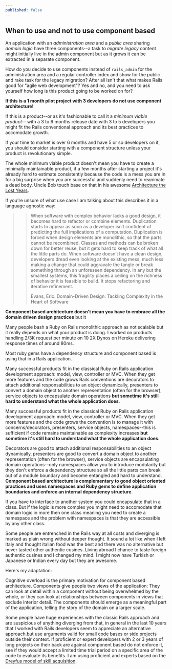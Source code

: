 ```yaml
---
published: false
---
```


## When to use and not to use component based

An application with an *administration area* and a *public area* sharing *domain logic* have three components--a task to *migrate legacy* content might initially live in the admin component but as it grows it can be extracted in a separate component.

How do you decide to use components instead of `rails_admin` for the administration area and a regular controller index and show for the public and rake task for the legacy migration? After all isn't that what makes Rails good for "agile web development"? Yes and no, and you need to ask yourself how long is this product going to be worked on for?

**If this is a 1 month pilot project with 3 developers do not use component architecture!**

If this is a product--or as it's fashionable to call it a *minimum viable product*-- with a 3 to 6 months release date with 3 to 5 developers you might fit the Rails conventional approach and its best practices to accomodate growth.

If your time to market is over 6 months and have 5 or so developers on it, you should consider starting with a component structure unless your product is revolutionary simple.

The whole minimum viable product doesn't mean you have to create a minimally maintainable product, if a few months after starting a project it's already hard to estimate consistently because the code is a mess you are in for a big surprise when you are successful and suddenly need to reanimate a dead body. Uncle Bob touch base on that in his awesome [Architecture the Lost Years](http://confreaks.tv/videos/rubymidwest2011-keynote-architecture-the-lost-years).



If you're unsure of what use case I am talking about this describes it in a language agnostic way:

>> When software with complex behavior lacks a good design, it becomes hard to refactor or combine elements. Duplication starts to appear as soon as a developer isn’t confident of predicting the full implications of a computation. Duplication is forced when design elements are monolithic, so that the parts cannot be recombined. Classes and methods can be broken down for better reuse, but it gets hard to keep track of what all the little parts do. When software doesn’t have a clean design, developers dread even looking at the existing mess, much less making a change that could aggravate the tangle or break something through an unforeseen dependency. In any but the smallest systems, this fragility places a ceiling on the richness of behavior it is feasible to build. It stops refactoring and iterative refinement.
>>
>> Evans, Eric. Domain-Driven Design: Tackling Complexity in the Heart of Software 

**Component based architecture doesn't mean you have to embrace all the domain driven design practices** but it 

Many people bash a Ruby on Rails monolithic approach as not scalable but it really depends on what your product is doing. I worked on products handling 2/3K request per minute on 10 2X Dynos on Heroku delivering response times of around 80ms.

Most ruby gems have a dependency structure and component based is using that in a Rails application.

Many successful products fit in the classical Ruby on Rails application development approach: model, view, controller or MVC. When they get more features and the code grows Rails conventions are decorators to attach additional responsabilities to an object dynamically, presenters to convert a domain object to another representation (often for the browser), service objects to encapsulate domain operations **but sometime it's still hard to understand what the whole application does**.

Many successful products fit in the classical Ruby on Rails application development approach: model, view, controller or MVC. When they get more features and the code grows the convention is to manage it with concerns/decorators, presenters, service objects, namespaces--this is sufficient if code remains maintainable as complexity increases **but sometime it's still hard to understand what the whole application does**.

Decorators are good to attach additional responsabilities to an object dynamically, presenters are good to convert a domain object to another representation (often for the browser), service objects are encapsulating domain operations--only namespaces allow you to introduce modularity but they don't enforce a dependency structure so all the little parts can break out of a module boundary and become entangled and hard to understand. **Component based architecture is complementary to good object oriented practices and uses namespaces and Ruby gems to define application boundaries and enforce an internal dependency structure**.

If you have to interface to another system you could encapsulate that in a class. But if the logic is more complex you might need to accomodate that domain logic in more then one class meaning you need to create a namespace and the problem with namespaces is that they are accessible by any other class.

Some people are entrenched in the Rails way at all costs and diverging is marked as plain wrong without deeper thought. It sound a lot like when I left Italy and thought italian food was the best and there was no alternative but never tasted other authentic cusines. Living abroad I chance to taste foreign authentic cusines and I changed my mind. I might now have Turkish or Japanese or Indian every day but they are awesome.



Here's my adaptation:

Cognitive overload is the primary motivation for component based architecture. Components give people two views of the application: They can look at detail within a component without being overwhelmed by the whole, or they can look at relationships between components in views that exclude interior detail. The components should emerge as a meaningful part of the application, telling the story of the domain on a larger scale.


Some people have huge experiences with the classic Rails approach and are suspicious of anything diverging from that, in general in the last 10 years that I worked with Rails developers seem to appreciate an alternative approach.but use arguments valid for small code bases or side projects outside their context. If proficient or expert developers with 2 or 3 years of long projects on their back are against component based do not enforce it, see if they would accept a limited time trial period on a specific area of the code to evaluate its benefits. I am using proficient and experts based on the [Dreyfus model of skill acquisition](http://en.wikipedia.org/wiki/Dreyfus_model_of_skill_acquisition).
